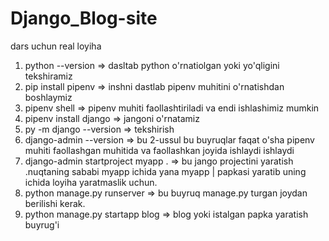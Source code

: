 # Django_Blog-site
dars uchun real loyiha

1. python --version => dasltab python o'rnatiolgan yoki yo'qligini tekshiramiz
2. pip install pipenv => inshni dastlab pipenv muhitini o'rnatishdan boshlaymiz
3. pipenv shell => pipenv muhiti faollashtiriladi va endi ishlashimiz mumkin
4. pipenv install django => jangoni o'rnatamiz
5. py -m django --version => tekshirish
6. django-admin --version => bu 2-ussul bu buyruqlar faqat o'sha pipenv muhiti faollashgan 
                                                muhitida va faollashkan joyida ishlaydi ishlaydi
7. django-admin startproject myapp . => bu jango projectini yaratish .nuqtaning sababi myapp ichida yana myapp	             |                                                                 papkasi  yaratib uning ichida loyiha yaratmaslik uchun.
8. python manage.py runserver => bu buyruq manage.py turgan joydan berilishi kerak.
9. python manage.py startapp blog => blog yoki istalgan papka yaratish buyrug'i

